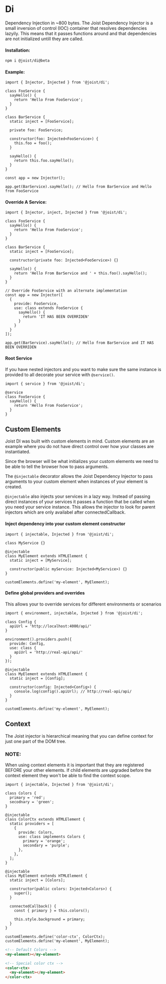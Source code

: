 # Di

Dependency Injection in ~800 bytes. The Joist Dependency Injector is a small inversion of control (IOC) container that resolves dependencies lazyily.
This means that it passes functions around and that dependencies are not initialized untill they are called.

#### Installation:

```BASH
npm i @joist/di@beta
```

#### Example:

```TS
import { Injector, Injected } from '@joist/di';

class FooService {
  sayHello() {
    return 'Hello From FooService';
  }
}

class BarService {
  static inject = [FooService];
  
  private foo: FooService;
  
  constructor(foo: Injected<FooService>) {
    this.foo = foo();
  }

  sayHello() {
    return this.foo.sayHello();
  }
}

const app = new Injector();

app.get(BarService).sayHello(); // Hello from BarService and Hello from FooService
```

#### Override A Service:

```TS
import { Injector, inject, Injected } from '@joist/di';

class FooService {
  sayHello() {
    return 'Hello From FooService';
  }
}

class BarService {
  static inject = [FooService];

  constructor(private foo: Injected<FooService>) {}

  sayHello() {
    return 'Hello From BarService and ' + this.foo().sayHello();
  }
}

// Override FooService with an alternate implementation
const app = new Injector([
  {
    provide: FooService,
    use: class extends FooService {
      sayHello() {
        return 'IT HAS BEEN OVERRIDEN'
      }
    }
  }
]);

app.get(BarService).sayHello(); // Hello from BarService and IT HAS BEEN OVERRIDEN
```

#### Root Service

If you have nested injectors and you want to make sure the same instance is provided to all decorate your service with `@service()`.

```TS
import { service } from '@joist/di';

@service
class FooService {
  sayHello() {
    return 'Hello From FooService';
  }
}
```

## Custom Elements

Joist DI was built with custom elements in mind. Custom elements are an example where you do not have direct control over how your classes are instantiated.

Since the browser will be what initializes your custom elements we need to be able to tell the browser how to pass arguments.

The `@injectable` decorator allows the Joist Dependency Injector to pass arguments to your custom element when instances of your element is created.

`@injectable` also injects your services in a lazy way. Instead of passing direct instances of your services it passes a function that be called when you need your service instance. This allows the injector to look for parent injectors which are only availabel after connectedCallback.

#### Inject dependency into your custom element constructor

```TS
import { injectable, Injected } from '@joist/di';

class MyService {}

@injectable
class MyElement extends HTMLElement {
  static inject = [MyService];

  constructor(public myService: Injected<MyService>) {}
}

customElements.define('my-element', MyElement);
```

#### Define global providers and overrides

This allows your to override services for different environments or scenarios

```TS
import { environment, injectable, Injected } from '@joist/di';

class Config {
  apiUrl = 'http://localhost:4000/api/'
}

environment().providers.push({
  provide: Config,
  use: class {
    apiUrl = 'http://real-api/api/'
  }
});

@injectable
class MyElement extends HTMLElement {
  static inject = [Config];

  constructor(config: Injected<Config>) {
    console.log(config().apiUrl); // http://real-api/api/
  }
}

customElements.define('my-element', MyElement);
```

## Context

The Joist injector is hierarchical meaning that you can define context for just one part of the DOM tree.

### NOTE:

When using context elements it is important that they are registered BEFORE your other elements.
If child elements are upgraded before the context element they won't be able to find the context scope.

```TS
import { injectable, Injected } from '@joist/di';

class Colors {
  primary = 'red';
  secodnary = 'green';
}

@injectable
class ColorCtx extends HTMLElement {
  static providers = [
    {
      provide: Colors,
      use: class implements Colors {
        primary = 'orange';
        secondary = 'purple';
      },
    },
  ];
}

@injectable
class MyElement extends HTMLElement {
  static inject = [Colors];

  constructor(public colors: Injected<Colors>) {
    super();
  }

  connectedCallback() {
    const { primary } = this.colors();

    this.style.background = primary;
  }
}

customElements.define('color-ctx', ColorCtx);
customElements.define('my-element', MyElement);
```

```HTML
<!-- Default Colors -->
<my-element></my-element>

<!-- Special color ctx -->
<color-ctx>
  <my-element></my-element>
</color-ctx>
```
